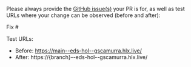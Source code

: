 Please always provide the [GitHub issue(s)](../issues) your PR is for, as well as test URLs where your change can be observed (before and after):

Fix #<gh-issue-id>

Test URLs:
- Before: https://main--eds-hol--gscamurra.hlx.live/
- After: https://{branch}--eds-hol--gscamurra.hlx.live/
